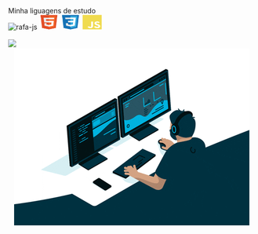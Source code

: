 <!DOCTYPE html>
<html>
<head>
   Minha liguagens de estudo
  <div id="cabecalho">
  <img alt="rafa-js" height="30" width="40" src="https://camo.githubusercontent.com/e9141be13e6bea8c50af6d48f64700246faed666040ead23e74d4fc27bf411e3/68747470733a2f2f696d672e69636f6e73382e636f6d2f666c75656e742f34382f3030303030302f76697375616c2d73747564696f2d636f64652d323031392e706e67">
  <img alt="rafa-js" height="30" width="40" src="https://raw.githubusercontent.com/devicons/devicon/master/icons/html5/html5-original.svg">
  <img alt="rafa-js" height="30" width="40" src="https://raw.githubusercontent.com/devicons/devicon/master/icons/css3/css3-original.svg">
  <img alt="rafa-js" height="30" width="40" src="https://raw.githubusercontent.com/devicons/devicon/master/icons/javascript/javascript-plain.svg"><br/><br/>
  <img height="180em" src="https://github-readme-stats.vercel.app/api/top-langs/?username=ShadeGarden&layout=compact&langs_count=7&theme=algolia"/>

</div>
</head>
<body>
  <div style="text-align: center;">
 
 <img alt="Programador" height="360" width="480" src="https://github.com/kazuyabr/kazuyabr/blob/main/programador.gif">
</div>
</body>
</html>




